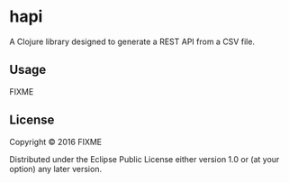 # hapi

A Clojure library designed to generate a REST API from a CSV file.

## Usage

FIXME

## License

Copyright © 2016 FIXME

Distributed under the Eclipse Public License either version 1.0 or (at
your option) any later version.
